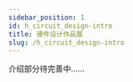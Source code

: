 ```yaml
---
sidebar_position: 1
id: h_circuit_design-intro
title: 硬件设计作品展
slug: /h_circuit_design-intro
---
```


介绍部分待完善中......